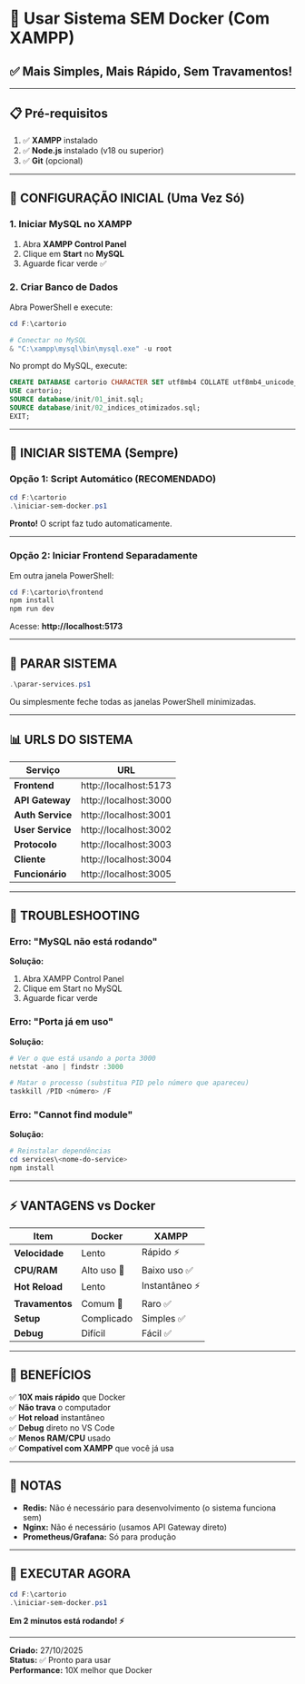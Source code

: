 # 🚀 Usar Sistema SEM Docker (Com XAMPP)

## ✅ Mais Simples, Mais Rápido, Sem Travamentos!

---

## 📋 Pré-requisitos

1. ✅ **XAMPP** instalado
2. ✅ **Node.js** instalado (v18 ou superior)
3. ✅ **Git** (opcional)

---

## 🎯 CONFIGURAÇÃO INICIAL (Uma Vez Só)

### 1. Iniciar MySQL no XAMPP

1. Abra **XAMPP Control Panel**
2. Clique em **Start** no **MySQL**
3. Aguarde ficar verde ✅

### 2. Criar Banco de Dados

Abra PowerShell e execute:

```powershell
cd F:\cartorio

# Conectar no MySQL
& "C:\xampp\mysql\bin\mysql.exe" -u root
```

No prompt do MySQL, execute:

```sql
CREATE DATABASE cartorio CHARACTER SET utf8mb4 COLLATE utf8mb4_unicode_ci;
USE cartorio;
SOURCE database/init/01_init.sql;
SOURCE database/init/02_indices_otimizados.sql;
EXIT;
```

---

## 🚀 INICIAR SISTEMA (Sempre)

### Opção 1: Script Automático (RECOMENDADO)

```powershell
cd F:\cartorio
.\iniciar-sem-docker.ps1
```

**Pronto!** O script faz tudo automaticamente.

---

### Opção 2: Iniciar Frontend Separadamente

Em outra janela PowerShell:

```powershell
cd F:\cartorio\frontend
npm install
npm run dev
```

Acesse: **http://localhost:5173**

---

## 🛑 PARAR SISTEMA

```powershell
.\parar-services.ps1
```

Ou simplesmente feche todas as janelas PowerShell minimizadas.

---

## 📊 URLS DO SISTEMA

| Serviço | URL |
|---------|-----|
| **Frontend** | http://localhost:5173 |
| **API Gateway** | http://localhost:3000 |
| **Auth Service** | http://localhost:3001 |
| **User Service** | http://localhost:3002 |
| **Protocolo** | http://localhost:3003 |
| **Cliente** | http://localhost:3004 |
| **Funcionário** | http://localhost:3005 |

---

## 🔧 TROUBLESHOOTING

### Erro: "MySQL não está rodando"

**Solução:**
1. Abra XAMPP Control Panel
2. Clique em Start no MySQL
3. Aguarde ficar verde

### Erro: "Porta já em uso"

**Solução:**
```powershell
# Ver o que está usando a porta 3000
netstat -ano | findstr :3000

# Matar o processo (substitua PID pelo número que apareceu)
taskkill /PID <número> /F
```

### Erro: "Cannot find module"

**Solução:**
```powershell
# Reinstalar dependências
cd services\<nome-do-service>
npm install
```

---

## ⚡ VANTAGENS vs Docker

| Item | Docker | XAMPP |
|------|--------|-------|
| **Velocidade** | Lento | Rápido ⚡ |
| **CPU/RAM** | Alto uso 🔴 | Baixo uso ✅ |
| **Hot Reload** | Lento | Instantâneo ⚡ |
| **Travamentos** | Comum 🔴 | Raro ✅ |
| **Setup** | Complicado | Simples ✅ |
| **Debug** | Difícil | Fácil ✅ |

---

## 🎯 BENEFÍCIOS

✅ **10X mais rápido** que Docker  
✅ **Não trava** o computador  
✅ **Hot reload** instantâneo  
✅ **Debug** direto no VS Code  
✅ **Menos RAM/CPU** usado  
✅ **Compatível com XAMPP** que você já usa  

---

## 📝 NOTAS

- **Redis:** Não é necessário para desenvolvimento (o sistema funciona sem)
- **Nginx:** Não é necessário (usamos API Gateway direto)
- **Prometheus/Grafana:** Só para produção

---

## 🚀 EXECUTAR AGORA

```powershell
cd F:\cartorio
.\iniciar-sem-docker.ps1
```

**Em 2 minutos está rodando! ⚡**

---

**Criado:** 27/10/2025  
**Status:** ✅ Pronto para usar  
**Performance:** 10X melhor que Docker

